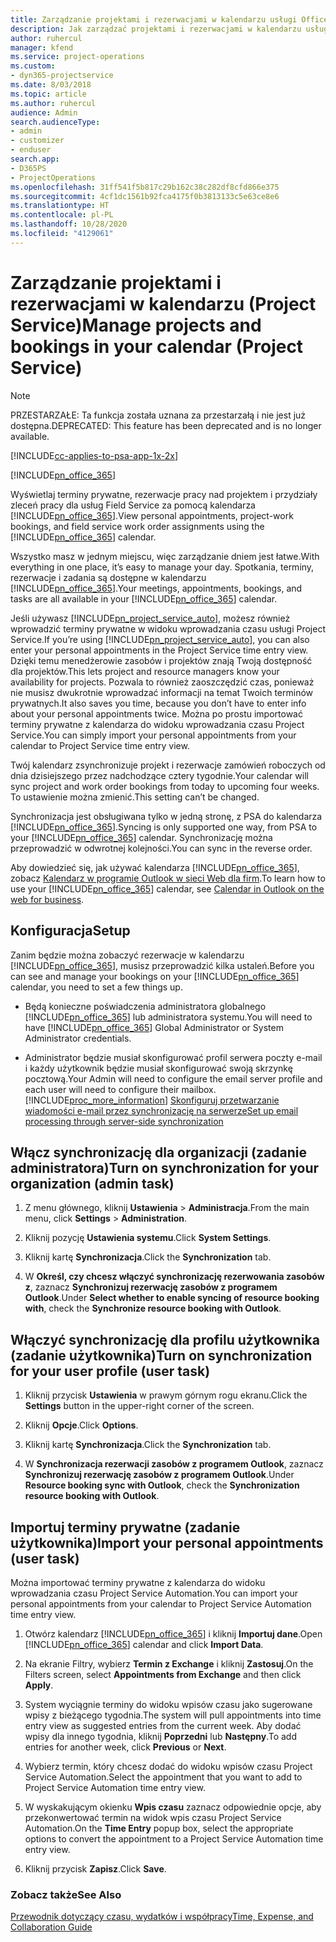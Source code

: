 ```yaml
---
title: Zarządzanie projektami i rezerwacjami w kalendarzu usługi Office 365
description: Jak zarządzać projektami i rezerwacjami w kalendarzu usługi Office 365
author: ruhercul
manager: kfend
ms.service: project-operations
ms.custom:
- dyn365-projectservice
ms.date: 8/03/2018
ms.topic: article
ms.author: ruhercul
audience: Admin
search.audienceType:
- admin
- customizer
- enduser
search.app:
- D365PS
- ProjectOperations
ms.openlocfilehash: 31ff541f5b817c29b162c38c282df8cfd866e375
ms.sourcegitcommit: 4cf1dc1561b92fca4175f0b3813133c5e63ce8e6
ms.translationtype: HT
ms.contentlocale: pl-PL
ms.lasthandoff: 10/28/2020
ms.locfileid: "4129061"
---
```

# <a name="manage-projects-and-bookings-in-your-calendar-project-service"></a><span data-ttu-id="b23bf-103">Zarządzanie projektami i rezerwacjami w kalendarzu (Project Service)</span><span class="sxs-lookup"><span data-stu-id="b23bf-103">Manage projects and bookings in your calendar (Project Service)</span></span>

> [!Note]
> <span data-ttu-id="b23bf-104">PRZESTARZAŁE: Ta funkcja została uznana za przestarzałą i nie jest już dostępna.</span><span class="sxs-lookup"><span data-stu-id="b23bf-104">DEPRECATED: This feature has been deprecated and is no longer available.</span></span>

[!INCLUDE[cc-applies-to-psa-app-1x-2x](../includes/cc-applies-to-psa-app-1x-2x.md)]

[!INCLUDE[pn_office_365](../includes/pn-office-365.md)] 

<span data-ttu-id="b23bf-105">Wyświetlaj terminy prywatne, rezerwacje pracy nad projektem i przydziały zleceń pracy dla usług Field Service za pomocą kalendarza [!INCLUDE[pn_office_365](../includes/pn-office-365.md)].</span><span class="sxs-lookup"><span data-stu-id="b23bf-105">View personal appointments, project-work bookings, and field service work order assignments using the [!INCLUDE[pn_office_365](../includes/pn-office-365.md)] calendar.</span></span>  
  
 <span data-ttu-id="b23bf-106">Wszystko masz w jednym miejscu, więc zarządzanie dniem jest łatwe.</span><span class="sxs-lookup"><span data-stu-id="b23bf-106">With everything in one place, it’s easy to manage your day.</span></span> <span data-ttu-id="b23bf-107">Spotkania, terminy, rezerwacje i zadania są dostępne w kalendarzu [!INCLUDE[pn_office_365](../includes/pn-office-365.md)].</span><span class="sxs-lookup"><span data-stu-id="b23bf-107">Your meetings, appointments, bookings, and tasks are all available in your [!INCLUDE[pn_office_365](../includes/pn-office-365.md)] calendar.</span></span>  
  
 <span data-ttu-id="b23bf-108">Jeśli używasz [!INCLUDE[pn_project_service_auto](../includes/pn-project-service-auto.md)], możesz również wprowadzić terminy prywatne w widoku wprowadzania czasu usługi Project Service.</span><span class="sxs-lookup"><span data-stu-id="b23bf-108">If you’re using [!INCLUDE[pn_project_service_auto](../includes/pn-project-service-auto.md)], you can also enter your personal appointments in the Project Service time entry view.</span></span> <span data-ttu-id="b23bf-109">Dzięki temu menedżerowie zasobów i projektów znają Twoją dostępność dla projektów.</span><span class="sxs-lookup"><span data-stu-id="b23bf-109">This lets project and resource managers know your availability for projects.</span></span> <span data-ttu-id="b23bf-110">Pozwala to również zaoszczędzić czas, ponieważ nie musisz dwukrotnie wprowadzać informacji na temat Twoich terminów prywatnych.</span><span class="sxs-lookup"><span data-stu-id="b23bf-110">It also saves you time, because you don’t have to enter info about your personal appointments twice.</span></span> <span data-ttu-id="b23bf-111">Można po prostu importować terminy prywatne z kalendarza do widoku wprowadzania czasu Project Service.</span><span class="sxs-lookup"><span data-stu-id="b23bf-111">You can simply import your personal appointments from your calendar to Project Service time entry view.</span></span>  
  
 <span data-ttu-id="b23bf-112">Twój kalendarz zsynchronizuje projekt i rezerwacje zamówień roboczych od dnia dzisiejszego przez nadchodzące cztery tygodnie.</span><span class="sxs-lookup"><span data-stu-id="b23bf-112">Your calendar will sync project and work order bookings from today to upcoming four weeks.</span></span> <span data-ttu-id="b23bf-113">To ustawienie można zmienić.</span><span class="sxs-lookup"><span data-stu-id="b23bf-113">This setting can’t be changed.</span></span>  
  
 <span data-ttu-id="b23bf-114">Synchronizacja jest obsługiwana tylko w jedną stronę, z PSA do kalendarza [!INCLUDE[pn_office_365](../includes/pn-office-365.md)].</span><span class="sxs-lookup"><span data-stu-id="b23bf-114">Syncing is only supported one way, from PSA to your [!INCLUDE[pn_office_365](../includes/pn-office-365.md)] calendar.</span></span> <span data-ttu-id="b23bf-115">Synchronizację można przeprowadzić w odwrotnej kolejności.</span><span class="sxs-lookup"><span data-stu-id="b23bf-115">You can sync in the reverse order.</span></span> 
  
 <span data-ttu-id="b23bf-116">Aby dowiedzieć się, jak używać kalendarza [!INCLUDE[pn_office_365](../includes/pn-office-365.md)], zobacz [Kalendarz w programie Outlook w sieci Web dla firm](https://support.office.com/article/Calendar-in-Outlook-on-the-web-for-business-5219c457-d1fe-4c2f-9032-1a816b88e936).</span><span class="sxs-lookup"><span data-stu-id="b23bf-116">To learn how to use your [!INCLUDE[pn_office_365](../includes/pn-office-365.md)] calendar, see [Calendar in Outlook on the web for business](https://support.office.com/article/Calendar-in-Outlook-on-the-web-for-business-5219c457-d1fe-4c2f-9032-1a816b88e936).</span></span>  
  
## <a name="setup"></a><span data-ttu-id="b23bf-117">Konfiguracja</span><span class="sxs-lookup"><span data-stu-id="b23bf-117">Setup</span></span>  
 <span data-ttu-id="b23bf-118">Zanim będzie można zobaczyć rezerwacje w kalendarzu [!INCLUDE[pn_office_365](../includes/pn-office-365.md)], musisz przeprowadzić kilka ustaleń.</span><span class="sxs-lookup"><span data-stu-id="b23bf-118">Before you can see and manage your bookings on your [!INCLUDE[pn_office_365](../includes/pn-office-365.md)] calendar, you need to set a few things up.</span></span>  
  
- <span data-ttu-id="b23bf-119">Będą konieczne poświadczenia administratora globalnego [!INCLUDE[pn_office_365](../includes/pn-office-365.md)] lub administratora systemu.</span><span class="sxs-lookup"><span data-stu-id="b23bf-119">You will need to have [!INCLUDE[pn_office_365](../includes/pn-office-365.md)] Global Administrator or System Administrator credentials.</span></span>  
  
- <span data-ttu-id="b23bf-120">Administrator będzie musiał skonfigurować profil serwera poczty e-mail i każdy użytkownik będzie musiał skonfigurować swoją skrzynkę pocztową.</span><span class="sxs-lookup"><span data-stu-id="b23bf-120">Your Admin will need to configure the email server profile and each user will need to configure their mailbox.</span></span> [!INCLUDE[proc_more_information](../includes/proc-more-information.md)] <span data-ttu-id="b23bf-121">[Skonfiguruj przetwarzanie wiadomości e-mail przez synchronizację na serwerze](https://docs.microsoft.com/dynamics365/customerengagement/on-premises/admin/set-up-server-side-synchronization-of-email-appointments-contacts-and-tasks)</span><span class="sxs-lookup"><span data-stu-id="b23bf-121">[Set up email processing through server-side synchronization](https://docs.microsoft.com/dynamics365/customerengagement/on-premises/admin/set-up-server-side-synchronization-of-email-appointments-contacts-and-tasks)</span></span>  
  
## <a name="turn-on-synchronization-for-your-organization-admin-task"></a><span data-ttu-id="b23bf-122">Włącz synchronizację dla organizacji (zadanie administratora)</span><span class="sxs-lookup"><span data-stu-id="b23bf-122">Turn on synchronization for your organization (admin task)</span></span>  
  
1.  <span data-ttu-id="b23bf-123">Z menu głównego, kliknij **Ustawienia** > **Administracja**.</span><span class="sxs-lookup"><span data-stu-id="b23bf-123">From the main menu, click **Settings** > **Administration**.</span></span>  
  
2.  <span data-ttu-id="b23bf-124">Kliknij pozycję **Ustawienia systemu**.</span><span class="sxs-lookup"><span data-stu-id="b23bf-124">Click **System Settings**.</span></span>  
  
3.  <span data-ttu-id="b23bf-125">Kliknij kartę **Synchronizacja**.</span><span class="sxs-lookup"><span data-stu-id="b23bf-125">Click the **Synchronization** tab.</span></span>  
  
4.  <span data-ttu-id="b23bf-126">W **Określ, czy chcesz włączyć synchronizację rezerwowania zasobów z**, zaznacz **Synchronizuj rezerwację zasobów z programem Outlook**.</span><span class="sxs-lookup"><span data-stu-id="b23bf-126">Under **Select whether to enable syncing of resource booking with**, check the **Synchronize resource booking with Outlook**.</span></span>  
  
## <a name="turn-on-synchronization-for-your-user-profile-user-task"></a><span data-ttu-id="b23bf-127">Włączyć synchronizację dla profilu użytkownika (zadanie użytkownika)</span><span class="sxs-lookup"><span data-stu-id="b23bf-127">Turn on synchronization for your user profile (user task)</span></span>  
  
1.  <span data-ttu-id="b23bf-128">Kliknij przycisk **Ustawienia** w prawym górnym rogu ekranu.</span><span class="sxs-lookup"><span data-stu-id="b23bf-128">Click the **Settings** button in the upper-right corner of the screen.</span></span>  
  
2.  <span data-ttu-id="b23bf-129">Kliknij **Opcje**.</span><span class="sxs-lookup"><span data-stu-id="b23bf-129">Click **Options**.</span></span>  
  
3.  <span data-ttu-id="b23bf-130">Kliknij kartę **Synchronizacja**.</span><span class="sxs-lookup"><span data-stu-id="b23bf-130">Click the **Synchronization** tab.</span></span>  
  
4.  <span data-ttu-id="b23bf-131">W **Synchronizacja rezerwacji zasobów z programem Outlook**, zaznacz **Synchronizuj rezerwację zasobów z programem Outlook**.</span><span class="sxs-lookup"><span data-stu-id="b23bf-131">Under **Resource booking sync with Outlook**, check the **Synchronization resource booking with Outlook**.</span></span>  
  
## <a name="import-your-personal-appointments-user-task"></a><span data-ttu-id="b23bf-132">Importuj terminy prywatne (zadanie użytkownika)</span><span class="sxs-lookup"><span data-stu-id="b23bf-132">Import your personal appointments (user task)</span></span>  
 <span data-ttu-id="b23bf-133">Można importować terminy prywatne z kalendarza do widoku wprowadzania czasu Project Service Automation.</span><span class="sxs-lookup"><span data-stu-id="b23bf-133">You can import your personal appointments from your calendar to Project Service Automation time entry view.</span></span>  
  
1. <span data-ttu-id="b23bf-134">Otwórz kalendarz [!INCLUDE[pn_office_365](../includes/pn-office-365.md)] i kliknij **Importuj dane**.</span><span class="sxs-lookup"><span data-stu-id="b23bf-134">Open [!INCLUDE[pn_office_365](../includes/pn-office-365.md)] calendar and click **Import Data**.</span></span>  
  
2. <span data-ttu-id="b23bf-135">Na ekranie Filtry, wybierz **Termin z Exchange** i kliknij **Zastosuj**.</span><span class="sxs-lookup"><span data-stu-id="b23bf-135">On the Filters screen, select **Appointments from Exchange** and then click **Apply**.</span></span>  
  
3. <span data-ttu-id="b23bf-136">System wyciągnie terminy do widoku wpisów czasu jako sugerowane wpisy z bieżącego tygodnia.</span><span class="sxs-lookup"><span data-stu-id="b23bf-136">The system will pull appointments into time entry view as suggested entries from the current week.</span></span> <span data-ttu-id="b23bf-137">Aby dodać wpisy dla innego tygodnia, kliknij **Poprzedni** lub **Następny**.</span><span class="sxs-lookup"><span data-stu-id="b23bf-137">To add entries for another week, click **Previous** or **Next**.</span></span>  
  
4. <span data-ttu-id="b23bf-138">Wybierz termin, który chcesz dodać do widoku wpisów czasu Project Service Automation.</span><span class="sxs-lookup"><span data-stu-id="b23bf-138">Select the appointment that you want to add to Project Service Automation time entry view.</span></span>  
  
5. <span data-ttu-id="b23bf-139">W wyskakującym okienku **Wpis czasu** zaznacz odpowiednie opcje, aby przekonwertować termin na widok wpis czasu Project Service Automation.</span><span class="sxs-lookup"><span data-stu-id="b23bf-139">On the **Time Entry** popup box, select the appropriate options to convert the appointment to a Project Service Automation time entry view.</span></span>  
  
6. <span data-ttu-id="b23bf-140">Kliknij przycisk **Zapisz**.</span><span class="sxs-lookup"><span data-stu-id="b23bf-140">Click **Save**.</span></span>  
  
### <a name="see-also"></a><span data-ttu-id="b23bf-141">Zobacz także</span><span class="sxs-lookup"><span data-stu-id="b23bf-141">See Also</span></span>  
 [<span data-ttu-id="b23bf-142">Przewodnik dotyczący czasu, wydatków i współpracy</span><span class="sxs-lookup"><span data-stu-id="b23bf-142">Time, Expense, and Collaboration Guide</span></span>](../psa/time-expense-collaboration-guide.md)
